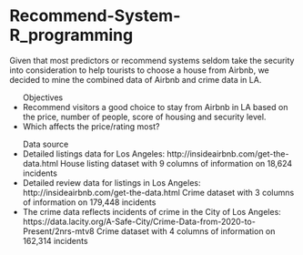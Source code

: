 # Recommend-System-R_programming
<p> Given that most predictors or recommend systems seldom take the security into consideration to help tourists to choose a house from Airbnb, we decided to mine the combined data of Airbnb and crime data in LA.
<ul> Objectives 
  <li> Recommend visitors a good choice to stay from Airbnb in LA based on the price, number of people, score of housing and security level.
  <li> Which affects the price/rating most?
</ul>
<ul> Data source
 <li>Detailed listings data for Los Angeles: 
   http://insideairbnb.com/get-the-data.html
House listing dataset with 9 columns of information on 18,624 incidents
 <li>Detailed review data for listings in Los Angeles: 
   http://insideairbnb.com/get-the-data.html
Crime dataset with 3 columns of information on 179,448 incidents
 <li>The crime data reflects incidents of crime in the City of Los Angeles: 
   https://data.lacity.org/A-Safe-City/Crime-Data-from-2020-to-Present/2nrs-mtv8
Crime dataset with 4 columns of information on 162,314 incidents
</ul>
